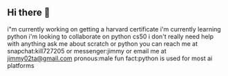 ## Hi there 👋
i"m currently working on getting a harvard certificate
i'm currently learning python
i'm looking to collaborate on python cs50
i don't really need help with anything
ask me about scratch or python
you can reach me at snapchat:kill727205 or messenger:jimmy or email me at jimmy02ta@gmail.com
pronous:male
fun fact:python is used for most ai platforms 

